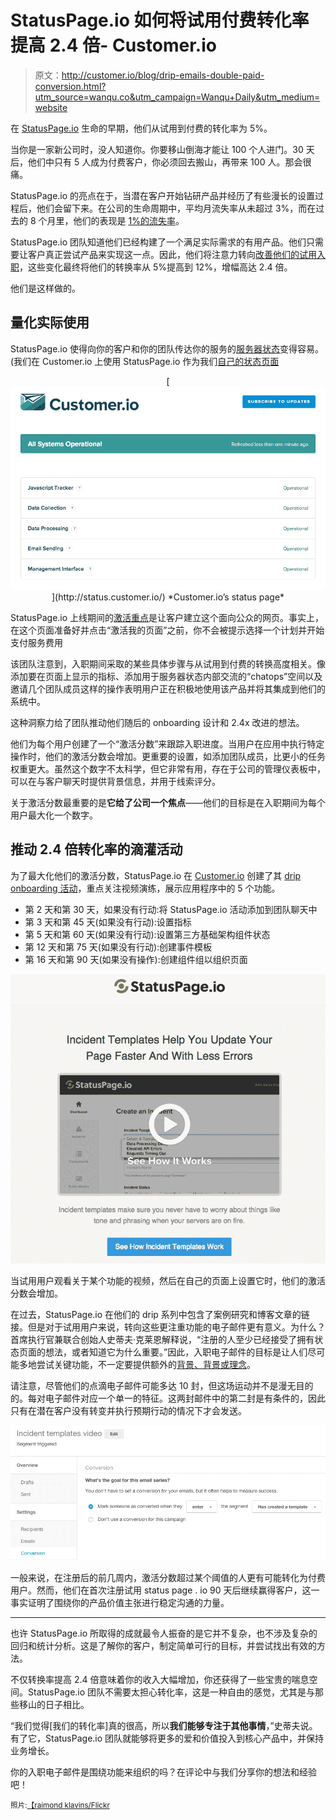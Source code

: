 # StatusPage.io 如何将试用付费转化率提高 2.4 倍- Customer.io

> 原文：<http://customer.io/blog/drip-emails-double-paid-conversion.html?utm_source=wanqu.co&utm_campaign=Wanqu+Daily&utm_medium=website>

在 [StatusPage.io](http://statuspage.io/) 生命的早期，他们从试用到付费的转化率为 5%。

当你是一家新公司时，没人知道你。你要移山倒海才能让 100 个人进门。30 天后，他们中只有 5 人成为付费客户，你必须回去搬山，再带来 100 人。那会很痛。

StatusPage.io 的亮点在于，当潜在客户开始钻研产品并经历了有些漫长的设置过程后，他们会留下来。在公司的生命周期中，平均月流失率从未超过 3%，而在过去的 8 个月里，他们的表现是 [1%的流失率](https://baremetrics.com/blog/1000-percent-lower-churn)。

StatusPage.io 团队知道他们已经构建了一个满足实际需求的有用产品。他们只需要让客户真正尝试产品来实现这一点。因此，他们将注意力转向[改善他们的试用入职](http://customer.io/onboarding-emails/)，这些变化最终将他们的转换率从 5%提高到 12%，增幅高达 2.4 倍。

他们是这样做的。

## 量化实际使用

StatusPage.io 使得向你的客户和你的团队传达你的服务的[服务器状态](http://blog.statuspage.io/the-value-of-being-transparent-when-its-hard)变得容易。(我们在 Customer.io 上使用 StatusPage.io 作为我们[自己的状态页面](http://status.customer.io/)

<center> [<noscript><img decoding="async" src="img/bff51184d0789bffbbe9b7999d346640.png" alt="Customer.io's status page" data-original-src="http://fast.customer.io/j/customer.io-statuspage.png"/></noscript>](http://status.customer.io/) 
*Customer.io’s status page*</center>

StatusPage.io 上线期间的[激活重点](http://customer.io/blog/Ikea-effect-onboarding.html)是让客户建立这个面向公众的网页。事实上，在这个页面准备好并点击“激活我的页面”之前，你不会被提示选择一个计划并开始支付服务费用

该团队注意到，入职期间采取的某些具体步骤与从试用到付费的转换高度相关。像添加要在页面上显示的指标、添加用于服务器状态内部交流的“chatops”空间以及邀请几个团队成员这样的操作表明用户正在积极地使用该产品并将其集成到他们的系统中。

这种洞察力给了团队推动他们随后的 onboarding 设计和 2.4x 改进的想法。

他们为每个用户创建了一个“激活分数”来跟踪入职进度。当用户在应用中执行特定操作时，他们的激活分数会增加。更重要的设置，如添加团队成员，比更小的任务权重更大。虽然这个数字不太科学，但它非常有用，存在于公司的管理仪表板中，可以在与客户聊天时提供背景信息，并用于线索评分。

关于激活分数最重要的是**它给了公司一个焦点**——他们的目标是在入职期间为每个用户最大化一个数字。

## 推动 2.4 倍转化率的滴灌活动

为了最大化他们的激活分数，StatusPage.io 在 [Customer.io](http://customer.io) 创建了其 [drip onboarding 活动](http://customer.io/onboarding-emails/)，重点关注视频演练，展示应用程序中的 5 个功能。

*   第 2 天和第 30 天，如果没有行动:将 StatusPage.io 活动添加到团队聊天中
*   第 3 天和第 45 天(如果没有行动):设置指标
*   第 5 天和第 60 天(如果没有行动):设置第三方基础架构组件状态
*   第 12 天和第 75 天(如果没有行动):创建事件模板
*   第 16 天和第 90 天(如果没有操作):创建组件组以组织页面

<center>

<noscript><img decoding="async" src="img/e8f614c37ed8f87d48a1ce2c77d0a804.png" alt="StatusPage.io onboarding drip email" data-original-src="http://fast.customer.io/j/statuspage-onboarding-email.png"/></noscript>

</center>

当试用用户观看关于某个功能的视频，然后在自己的页面上设置它时，他们的激活分数会增加。

在过去，StatusPage.io 在他们的 drip 系列中包含了案例研究和博客文章的链接。但是对于试用用户来说，转向这些更注重功能的电子邮件更有意义。为什么？首席执行官兼联合创始人史蒂夫·克莱恩解释说，“注册的人至少已经接受了拥有状态页面的想法，或者知道它为什么重要。”因此，入职电子邮件的目标是让人们尽可能多地尝试关键功能，不一定要提供额外的[背景、背景或理念](http://customer.io/blog/purpose-driven-welcome-emails.html)。

请注意，尽管他们的点滴电子邮件可能多达 10 封，但这场运动并不是漫无目的的。每对电子邮件对应一个单一的特征。这两封邮件中的第二封是有条件的，因此只有在潜在客户没有转变并执行预期行动的情况下才会发送。

<center>

<noscript><img decoding="async" src="img/afdb96a59fc16b038f5b4a1c7fb606f8.png" alt="StatusPage.io onboarding conversion setup" data-original-src="http://fast.customer.io/j/statuspage-onboarding-conversion-setup.png"/></noscript>

</center>

一般来说，在注册后的前几周内，激活分数超过某个阈值的人更有可能转化为付费用户。然而，他们在首次注册试用 status page . io 90 天后继续赢得客户，这一事实证明了围绕你的产品价值主张进行稳定沟通的力量。

* * *

也许 StatusPage.io 所取得的成就最令人振奋的是它并不复杂，也不涉及复杂的回归和统计分析。这是了解你的客户，制定简单可行的目标，并尝试找出有效的方法。

不仅转换率提高 2.4 倍意味着你的收入大幅增加，你还获得了一些宝贵的喘息空间。StatusPage.io 团队不需要太担心转化率，这是一种自由的感觉，尤其是与那些移山的日子相比。

“我们觉得[我们的转化率]真的很高，所以**我们能够专注于其他事情**，”史蒂夫说。有了它，StatusPage.io 团队就能够将更多的爱和价值投入到核心产品中，并保持业务增长。

你的入职电子邮件是围绕功能来组织的吗？在评论中与我们分享你的想法和经验吧！

<small>照片:[【raimond klavins/Flickr](https://www.flickr.com/photos/95491870@N03/11669199925/)</small>